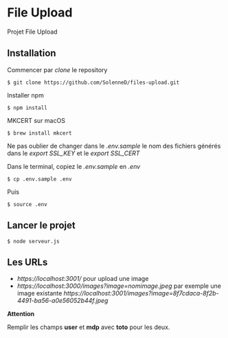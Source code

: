 File Upload
==


Projet File Upload

Installation
- 

Commencer par *clone* le repository


    $ git clone https://github.com/SolenneD/files-upload.git

    
Installer npm

    $ npm install
    
    
MKCERT sur macOS

    $ brew install mkcert


Ne pas oublier de changer dans le *.env.sample* le nom des fichiers générés dans le *export SSL_KEY* et le *export SSL_CERT* 


Dans le terminal, copiez le *.env.sample* en *.env*

    $ cp .env.sample .env  
    
    
Puis

    $ source .env
    

Lancer le projet
- 

    $ node serveur.js
    
Les URLs
- 

- *https://localhost:3001/* pour upload une image
- *https://localhost:3000/images?image=nomimage.jpeg* par exemple une image existante *https://localhost:3001/images?image=8f7cdaca-8f2b-4491-ba56-a0e56052b44f.jpeg*

**Attention**

Remplir les champs **user** et **mdp** avec **toto** pour les deux.